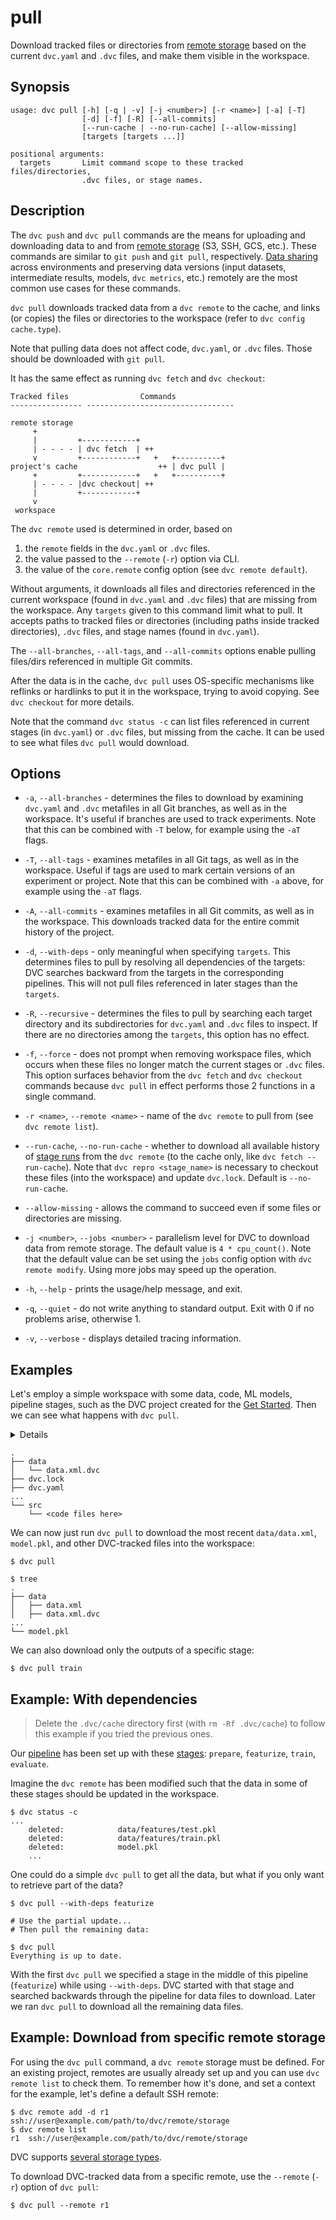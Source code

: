 # pull

Download tracked files or directories from [remote storage] based on the current
`dvc.yaml` and `.dvc` files, and make them visible in the <abbr>workspace</abbr>.

[remote storage]: /doc/user-guide/data-management/remote-storage

## Synopsis

```usage
usage: dvc pull [-h] [-q | -v] [-j <number>] [-r <name>] [-a] [-T]
                [-d] [-f] [-R] [--all-commits]
                [--run-cache | --no-run-cache] [--allow-missing]
                [targets [targets ...]]

positional arguments:
  targets       Limit command scope to these tracked files/directories,
                .dvc files, or stage names.
```

## Description

The `dvc push` and `dvc pull` commands are the means for uploading and
downloading data to and from [remote storage] (S3, SSH, GCS, etc.). These commands
are similar to `git push` and `git pull`, respectively. [Data sharing] across
environments and preserving data versions (input datasets, intermediate results,
models, `dvc metrics`, etc.) remotely are the most common use cases for these
commands.

`dvc pull` downloads tracked data from a `dvc remote` to the <abbr>cache</abbr>,
and links (or copies) the files or directories to the <abbr>workspace</abbr>
(refer to `dvc config cache.type`).

[data sharing]: /doc/start/data-management/data-versioning#storing-and-sharing

<admon type="info">

Note that pulling data does not affect code, `dvc.yaml`, or `.dvc` files. Those
should be downloaded with `git pull`.

</admon>

It has the same effect as running `dvc fetch` and `dvc checkout`:

```
Tracked files                Commands
---------------- ---------------------------------

remote storage
     +
     |         +------------+
     | - - - - | dvc fetch  | ++
     v         +------------+   +   +----------+
project's cache                  ++ | dvc pull |
     +         +------------+   +   +----------+
     | - - - - |dvc checkout| ++
     |         +------------+
     v
 workspace
```

The `dvc remote` used is determined in order, based on

1. the `remote` fields in the `dvc.yaml` or `.dvc` files.
2. the value passed to the `--remote` (`-r`) option via CLI.
3. the value of the `core.remote` config option (see `dvc remote default`).

Without arguments, it downloads all files and directories referenced in the
current workspace (found in `dvc.yaml` and `.dvc` files) that are missing from
the workspace. Any `targets` given to this command limit what to pull. It
accepts paths to tracked files or directories (including paths inside tracked
directories), `.dvc` files, and stage names (found in `dvc.yaml`).

The `--all-branches`, `--all-tags`, and `--all-commits` options enable pulling
files/dirs referenced in multiple Git commits.

After the data is in the <abbr>cache</abbr>, `dvc pull` uses OS-specific
mechanisms like reflinks or hardlinks to put it in the workspace, trying to
avoid copying. See `dvc checkout` for more details.

Note that the command `dvc status -c` can list files referenced in current
stages (in `dvc.yaml`) or `.dvc` files, but missing from the cache. It can be
used to see what files `dvc pull` would download.

## Options

- `-a`, `--all-branches` - determines the files to download by examining
  `dvc.yaml` and `.dvc` metafiles in all Git branches, as well as in the
  workspace. It's useful if branches are used to track experiments. Note that
  this can be combined with `-T` below, for example using the `-aT` flags.

- `-T`, `--all-tags` - examines metafiles in all Git tags, as well as in the
  workspace. Useful if tags are used to mark certain versions of an experiment
  or project. Note that this can be combined with `-a` above, for example using
  the `-aT` flags.

- `-A`, `--all-commits` - examines metafiles in all Git commits, as well as in
  the workspace. This downloads tracked data for the entire commit history of
  the project.

- `-d`, `--with-deps` - only meaningful when specifying `targets`. This
  determines files to pull by resolving all dependencies of the targets: DVC
  searches backward from the targets in the corresponding pipelines. This will
  not pull files referenced in later stages than the `targets`.

- `-R`, `--recursive` - determines the files to pull by searching each target
  directory and its subdirectories for `dvc.yaml` and `.dvc` files to inspect.
  If there are no directories among the `targets`, this option has no effect.

- `-f`, `--force` - does not prompt when removing workspace files, which occurs
  when these files no longer match the current stages or `.dvc` files. This
  option surfaces behavior from the `dvc fetch` and `dvc checkout` commands
  because `dvc pull` in effect performs those 2 functions in a single command.

- `-r <name>`, `--remote <name>` - name of the `dvc remote` to pull from (see
  `dvc remote list`).

- `--run-cache`, `--no-run-cache` - whether to download all available history of
  [stage runs] from the `dvc remote` (to the cache only, like `dvc fetch --run-cache`).
  Note that `dvc repro <stage_name>` is necessary to checkout these files (into the
  workspace) and update `dvc.lock`. Default is `--no-run-cache`.

- `--allow-missing` - allows the command to succeed even if some files or
  directories are missing.

- `-j <number>`, `--jobs <number>` - parallelism level for DVC to download data
  from remote storage. The default value is `4 * cpu_count()`. Note that the
  default value can be set using the `jobs` config option with
  `dvc remote modify`. Using more jobs may speed up the operation.

- `-h`, `--help` - prints the usage/help message, and exit.

- `-q`, `--quiet` - do not write anything to standard output. Exit with 0 if no
  problems arise, otherwise 1.

- `-v`, `--verbose` - displays detailed tracing information.

[stage runs]: /doc/user-guide/project-structure/internal-files#run-cache

## Examples

Let's employ a simple <abbr>workspace</abbr> with some data, code, ML models,
pipeline stages, such as the <abbr>DVC project</abbr> created for the
[Get Started](/doc/start). Then we can see what happens with `dvc pull`.

<details>

### Click and expand to set up the project

Start by cloning our example repo if you don't already have it:

```cli
$ git clone https://github.com/iterative/example-get-started
$ cd example-get-started
```

</details>

```cli
.
├── data
│   └── data.xml.dvc
├── dvc.lock
├── dvc.yaml
...
└── src
    └── <code files here>
```

We can now just run `dvc pull` to download the most recent `data/data.xml`,
`model.pkl`, and other DVC-tracked files into the <abbr>workspace</abbr>:

```cli
$ dvc pull

$ tree
.
├── data
│   ├── data.xml
│   ├── data.xml.dvc
...
└── model.pkl
```

We can also download only the <abbr>outputs</abbr> of a specific stage:

```cli
$ dvc pull train
```

## Example: With dependencies

> Delete the `.dvc/cache` directory first (with `rm -Rf .dvc/cache`) to follow
> this example if you tried the previous ones.

Our [pipeline](/doc/command-reference/dag) has been set up with these
[stages](/doc/command-reference/run): `prepare`, `featurize`, `train`,
`evaluate`.

Imagine the `dvc remote` has been modified such that the data in some of these
stages should be updated in the <abbr>workspace</abbr>.

```cli
$ dvc status -c
...
	deleted:            data/features/test.pkl
	deleted:            data/features/train.pkl
	deleted:            model.pkl
	...
```

One could do a simple `dvc pull` to get all the data, but what if you only want
to retrieve part of the data?

```cli
$ dvc pull --with-deps featurize

# Use the partial update...
# Then pull the remaining data:

$ dvc pull
Everything is up to date.
```

With the first `dvc pull` we specified a stage in the middle of this pipeline
(`featurize`) while using `--with-deps`. DVC started with that stage and
searched backwards through the pipeline for data files to download. Later we ran
`dvc pull` to download all the remaining data files.

## Example: Download from specific remote storage

For using the `dvc pull` command, a `dvc remote` storage must be defined. For an
existing <abbr>project</abbr>, remotes are usually already set up and you can
use `dvc remote list` to check them. To remember how it's done, and set a
context for the example, let's define a default SSH remote:

```cli
$ dvc remote add -d r1 ssh://user@example.com/path/to/dvc/remote/storage
$ dvc remote list
r1	ssh://user@example.com/path/to/dvc/remote/storage
```

<admon type="info">

DVC supports [several storage types].

[several storage types]:
  /doc/user-guide/data-management/remote-storage#supported-storage-types

</admon>

To download DVC-tracked data from a specific remote, use the `--remote` (`-r`)
option of `dvc pull`:

```cli
$ dvc pull --remote r1
```
